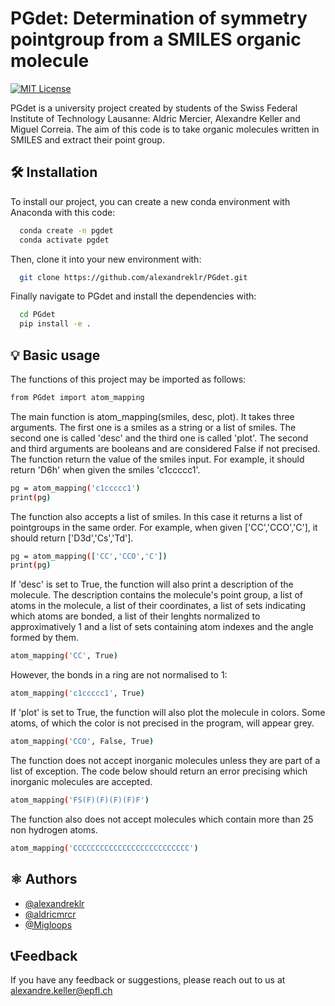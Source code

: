 # PGdet: Determination of symmetry pointgroup from a SMILES organic molecule

[![MIT License](https://img.shields.io/badge/License-MIT-green.svg)](https://choosealicense.com/licenses/mit/)

PGdet is a university project created by students of the Swiss Federal Institute of Technology Lausanne: Aldric Mercier, Alexandre Keller and Miguel Correia. The aim of this code is to take organic molecules written in SMILES and extract their point group.


## 🛠️ Installation

To install our project, you can create a new conda environment with Anaconda with this code:

```bash
  conda create -n pgdet
  conda activate pgdet
```
Then, clone it into your new environment with:
```bash
  git clone https://github.com/alexandreklr/PGdet.git
```
Finally navigate to PGdet and install the dependencies with:
```bash
  cd PGdet
  pip install -e .
```


## 💡 Basic usage

The functions of this project may be imported as follows:

```bash
from PGdet import atom_mapping
```
The main function is atom_mapping(smiles, desc, plot). It takes three arguments. The first one is a smiles as a string or a list of smiles. The second one is called 'desc' and the third one is called 'plot'. The second and third arguments are booleans and are considered False if not precised.
The function return the value of the smiles input. For example, it should return 'D6h' when given the smiles 'c1ccccc1'.
```bash
pg = atom_mapping('c1ccccc1')
print(pg)
```
The function also accepts a list of smiles. In this case it returns a list of pointgroups in the same order. For example, when given ['CC','CCO','C'], it should return ['D3d','Cs','Td'].
```bash
pg = atom_mapping(['CC','CCO','C'])
print(pg)
```
If 'desc' is set to True, the function will also print a description of the molecule. The description contains the molecule's point group, a list of atoms in the molecule, a list of their coordinates, a list of sets indicating which atoms are bonded, a list of their lenghts normalized to approximatively 1 and a list of sets containing atom indexes and the angle formed by them.
```bash
atom_mapping('CC', True)
```
However, the bonds in a ring are not normalised to 1:
```bash
atom_mapping('c1ccccc1', True)
```
If 'plot' is set to True, the function will also plot the molecule in colors. Some atoms, of which the color is not precised in the program, will appear grey.
```bash
atom_mapping('CCO', False, True)
```
The function does not accept inorganic molecules unless they are part of a list of exception. The code below should return an error precising which inorganic molecules are accepted.
```bash
atom_mapping('FS(F)(F)(F)(F)F')
```
The function also does not accept molecules which contain more than 25 non hydrogen atoms.
```bash
atom_mapping('CCCCCCCCCCCCCCCCCCCCCCCCCC')
```


## ⚛️ Authors

- [@alexandreklr](https://github.com/alexandreklr)
- [@aldricmrcr](https://github.com/aldricmrcr)
- [@Migloops](https://github.com/Migloops)

## 📞Feedback

If you have any feedback or suggestions, please reach out to us at alexandre.keller@epfl.ch
